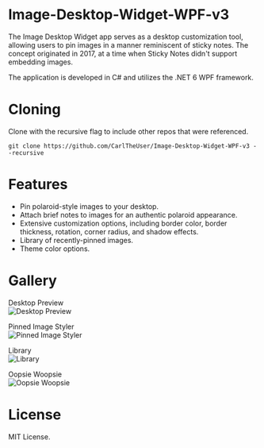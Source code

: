 # Image-Desktop-Widget-WPF-v3
The Image Desktop Widget app serves as a desktop customization tool, allowing users to pin images in a manner reminiscent of sticky notes. The concept originated in 2017, at a time when Sticky Notes didn't support embedding images.

The application is developed in C# and utilizes the .NET 6 WPF framework.

# Cloning
Clone with the recursive flag to include other repos that were referenced.

`git clone https://github.com/CarlTheUser/Image-Desktop-Widget-WPF-v3 --recursive`

# Features
* Pin polaroid-style images to your desktop.
* Attach brief notes to images for an authentic polaroid appearance.
* Extensive customization options, including border color, border thickness, rotation, corner radius, and shadow effects.
* Library of recently-pinned images.
* Theme color options.

# Gallery

Desktop Preview<br/>
![Desktop Preview](https://github.com/CarlTheUser/Image-Desktop-Widget-WPF-v3/assets/36409949/063cd49b-c689-4309-aad7-5be45b841527)

Pinned Image Styler<br/>
![Pinned Image Styler](https://github.com/CarlTheUser/Image-Desktop-Widget-WPF-v3/assets/36409949/c65b6617-0ab9-4c77-9792-d664c760b794)

Library<br/>
![Library](https://github.com/CarlTheUser/Image-Desktop-Widget-WPF-v3/assets/36409949/5774aab1-7ee7-49ed-ab0a-c9bfeb4d7c44)

Oopsie Woopsie<br/>
![Oopsie Woopsie](https://github.com/CarlTheUser/Image-Desktop-Widget-WPF-v3/assets/36409949/6c0f35dd-915c-41fb-901a-b98542260da4)

# License
MIT License.
